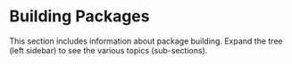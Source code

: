 # Building Packages

This section includes information about package building. Expand the tree (left sidebar) to see the various topics (sub-sections).
